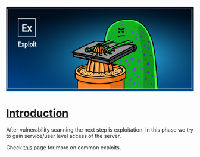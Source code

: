 ![](assets/Pasted%20image%2020241205154226.png)

# [Introduction]()

After vulnerability scanning the next step is exploitation. In this phase we try to gain service/user level access of the server.

Check [this](https://hexadivine.gitbook.io/hrushikeshdolas/notes/methodology/exploitation/common-exploits) page for more on common exploits.

